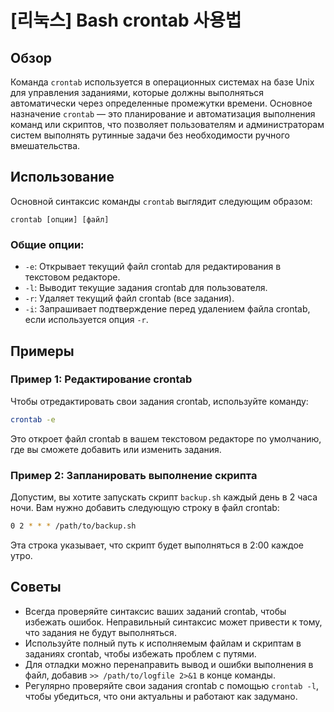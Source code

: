# [리눅스] Bash crontab 사용법

## Обзор
Команда `crontab` используется в операционных системах на базе Unix для управления заданиями, которые должны выполняться автоматически через определенные промежутки времени. Основное назначение `crontab` — это планирование и автоматизация выполнения команд или скриптов, что позволяет пользователям и администраторам систем выполнять рутинные задачи без необходимости ручного вмешательства.

## Использование
Основной синтаксис команды `crontab` выглядит следующим образом:

```
crontab [опции] [файл]
```

### Общие опции:
- `-e`: Открывает текущий файл crontab для редактирования в текстовом редакторе.
- `-l`: Выводит текущие задания crontab для пользователя.
- `-r`: Удаляет текущий файл crontab (все задания).
- `-i`: Запрашивает подтверждение перед удалением файла crontab, если используется опция `-r`.

## Примеры
### Пример 1: Редактирование crontab
Чтобы отредактировать свои задания crontab, используйте команду:

```bash
crontab -e
```

Это откроет файл crontab в вашем текстовом редакторе по умолчанию, где вы сможете добавить или изменить задания.

### Пример 2: Запланировать выполнение скрипта
Допустим, вы хотите запускать скрипт `backup.sh` каждый день в 2 часа ночи. Вам нужно добавить следующую строку в файл crontab:

```bash
0 2 * * * /path/to/backup.sh
```

Эта строка указывает, что скрипт будет выполняться в 2:00 каждое утро.

## Советы
- Всегда проверяйте синтаксис ваших заданий crontab, чтобы избежать ошибок. Неправильный синтаксис может привести к тому, что задания не будут выполняться.
- Используйте полный путь к исполняемым файлам и скриптам в заданиях crontab, чтобы избежать проблем с путями.
- Для отладки можно перенаправить вывод и ошибки выполнения в файл, добавив `>> /path/to/logfile 2>&1` в конце команды.
- Регулярно проверяйте свои задания crontab с помощью `crontab -l`, чтобы убедиться, что они актуальны и работают как задумано.